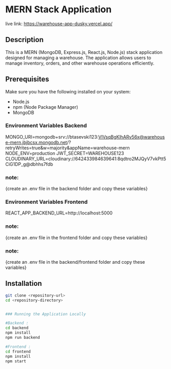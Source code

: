 
# MERN Stack Application

live link: https://warehouse-app-dusky.vercel.app/

## Description
This is a MERN (MongoDB, Express.js, React.js, Node.js) stack application designed for managing a warehouse. The application allows users to manage inventory, orders, and other warehouse operations efficiently.

## Prerequisites
Make sure you have the following installed on your system:
- Node.js
- npm (Node Package Manager)
- MongoDB

### Environment Variables Backend
MONGO_URI=mongodb+srv://btasevski123:VIVsqBgKlhARv56x@warehouse-mern.jbjbcsx.mongodb.net/?retryWrites=true&w=majority&appName=warehouse-mern
NODE_ENV=production
JWT_SECRET=WAREHOUSE123
CLOUDINARY_URL=cloudinary://642433984639641:8qdtro2MJQyV7vkPtt5CiG1DP_g@dbhhs7fdb

### note:
{create an .env file in the backend folder and copy these variables}

### Environment Variables Frontend
REACT_APP_BACKEND_URL=http://localhost:5000

### note:
{create an .env file in the frontend folder and copy these variables}

### note:
{create an .env file in the backend/frontend folder and copy these variables}

## Installation

```bash
git clone <repository-url>
cd <repository-directory>


### Running the Application Locally

#Backend :
cd backend
npm install
npm run backend

#Frontend : 
cd frontend
npm install
npm start